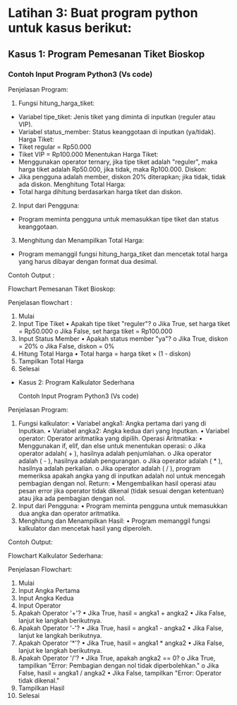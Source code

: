 # Latihan 3: Buat program python untuk kasus berikut:
## Kasus 1: Program Pemesanan Tiket Bioskop

### Contoh Input Program Python3 (Vs code)

Penjelasan Program:
1.	Fungsi hitung_harga_tiket:
   * Variabel tipe_tiket: Jenis tiket yang diminta di inputkan (reguler atau VIP).
   * Variabel status_member: Status keanggotaan di inputkan (ya/tidak).
  Harga Tiket:
   * Tiket regular = Rp50.000
   * Tiket VIP = Rp100.000
  Menentukan Harga Tiket:
   * Menggunakan operator ternary, jika tipe tiket adalah "reguler", maka harga tiket adalah Rp50.000, jika tidak, maka Rp100.000.
  Diskon:
   * Jika pengguna adalah member, diskon 20% diterapkan; jika tidak, tidak ada diskon.
  Menghitung Total Harga:
   * Total harga dihitung berdasarkan harga tiket dan diskon.
2.	Input dari Pengguna:
   * Program meminta pengguna untuk memasukkan tipe tiket dan status keanggotaan.
3.	Menghitung dan Menampilkan Total Harga:
   * Program memanggil fungsi hitung_harga_tiket dan mencetak total harga yang harus dibayar dengan format dua desimal.

Contoh Output :

Flowchart Pemesanan Tiket Bioskop:
 
Penjelasan flowchart :
1.	Mulai
2.	Input Tipe Tiket
•	Apakah tipe tiket "reguler"?
o	Jika True, set harga tiket = Rp50.000
o	Jika False, set harga tiket = Rp100.000
3.	Input Status Member
•	Apakah status member "ya"?
o	Jika True, diskon = 20%
o	Jika False, diskon = 0%
4.	Hitung Total Harga
•	Total harga = harga tiket × (1 - diskon)
5.	Tampilkan Total Harga
6.	 Selesai

* Kasus 2: Program Kalkulator Sederhana

  Contoh Input Program Python3 (Vs code)
  
Penjelasan Program:
1.	Fungsi kalkulator:
•	Variabel angka1: Angka pertama dari yang di Inputkan.
•	Variabel angka2: Angka kedua dari yang Inputkan.
•	Variabel operator: Operator aritmatika yang dipilih.
Operasi Aritmatika:
•	Menggunakan if, elif, dan else untuk menentukan operasi:
o	Jika operator adalah( + ), hasilnya adalah penjumlahan.
o	Jika operator adalah ( - ), hasilnya adalah pengurangan.
o	Jika operator adalah ( * ), hasilnya adalah perkalian.
o	Jika operator adalah ( / ), program memeriksa apakah angka yang di inputkan adalah nol untuk mencegah pembagian dengan nol.
       Return:
•	Mengembalikan hasil operasi atau pesan error jika operator tidak dikenal (tidak sesuai dengan ketentuan) atau jika ada pembagian dengan nol.
2.	Input dari Pengguna:
•	Program meminta pengguna untuk memasukkan dua angka dan operator aritmatika.
3.	Menghitung dan Menampilkan Hasil:
•	Program memanggil fungsi kalkulator dan mencetak hasil yang diperoleh.

Contoh Output:
 
Flowchart Kalkulator Sederhana:

Penjelasan Flowchart:
1.	Mulai
2.	Input Angka Pertama
3.	Input Angka Kedua
4.	Input Operator
5.	Apakah Operator '+'?
•	Jika True, hasil = angka1 + angka2
•	Jika False, lanjut ke langkah berikutnya.
6.	Apakah Operator '-'?
•	Jika True, hasil = angka1 - angka2
•	Jika False, lanjut ke langkah berikutnya.
7.	Apakah Operator '*'?
•	Jika True, hasil = angka1 * angka2
•	Jika False, lanjut ke langkah berikutnya.
8.	Apakah Operator '/'?
•	Jika True, apakah angka2 == 0?
o	Jika True, tampilkan "Error: Pembagian dengan nol tidak diperbolehkan."
o	Jika False, hasil = angka1 / angka2
•	Jika False, tampilkan "Error: Operator tidak dikenal."
9.	Tampilkan Hasil
10.	Selesai


